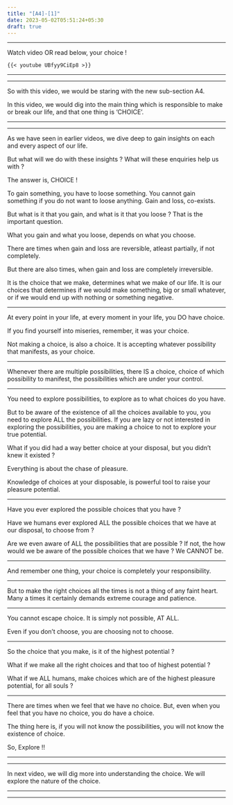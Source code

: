 ```yaml
---
title: "[A4]-[1]"
date: 2023-05-02T05:51:24+05:30
draft: true
---
```


---

Watch video OR read below, your choice !

```
{{< youtube UBfyy9CiEp8 >}}
```

---

---

So with this video, we would be staring with the new sub-section A4.

In this video, we would dig into the main thing which is responsible to make or break our life, and
that one thing is ‘CHOICE’.

---

---

As we have seen in earlier videos, we dive deep to gain insights on each and every aspect of our life.

But what will we do with these insights ? What will these enquiries help us with ?

The answer is, CHOICE !

To gain something, you have to loose something. You cannot gain something if you do not want to loose anything. Gain and loss, co-exists.

But what is it that you gain, and what is it that you loose ? That is the important question.

What you gain and what you loose, depends on what you choose.

There are times when gain and loss are reversible, atleast partially, if not completely.

But there are also times, when gain and loss are completely irreversible.

It is the choice that we make, determines what we make of our life. It is our choices that determines if we would make something, big or small whatever, or if we would end up with nothing or something negative.

---

At every point in your life, at every moment in your life, you DO have choice.

If you find yourself into miseries, remember, it was your choice.

Not making a choice, is also a choice. It is accepting whatever possibility that manifests, as your choice.

---

Whenever there are multiple possibilities, there IS a choice, choice of which possibility to manifest, the possibilities
which are under your control.

----------------------

You need to explore possibilities, to explore as to what choices do you have.

But to be aware of the existence of all the choices available to you, you need to explore ALL the possibilities. If you are lazy or not interested in exploring the possibilities, you are making a choice to not to explore your true potential.

What if you did had a way better choice at your disposal, but you didn’t knew it existed ?

Everything is about the chase of pleasure.

Knowledge of choices at your disposable, is powerful tool to raise your pleasure potential.

----------------------

Have you ever explored the possible choices that you have ?

Have we humans ever explored ALL the possible choices that we have at our disposal, to choose from ?

Are we even aware of ALL the possibilities that are possible ? If not, the how would we be aware of the possible choices that we have ? We CANNOT be.

---

And remember one thing, your choice is completely your responsibility.

---

But to make the right choices all the times is not a thing of any faint heart. Many a times it certainly demands extreme courage and patience.

---

You cannot escape choice. It is simply not possible, AT ALL.

Even if you don’t choose, you are choosing not to choose.

---

So the choice that you make, is it of the highest potential ?

What if we make all the right choices and that too of highest potential ?

What if we ALL humans, make choices which are of the highest pleasure potential, for all souls ?

---

There are times when we feel that we have no choice. But, even when you feel that you have no choice, you do have a choice.

The thing here is, if you will not know the possibilities, you will not know the existence of choice.

So, Explore !!

---

---

In next video, we will dig more into understanding the choice. We will explore the nature of the choice.

---

---

